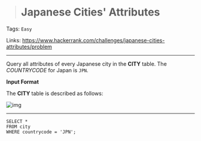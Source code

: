 > # Japanese Cities' Attributes

Tags: `Easy`

Links: https://www.hackerrank.com/challenges/japanese-cities-attributes/problem

---

Query all attributes of every Japanese city in the **CITY** table. The *COUNTRYCODE* for Japan is `JPN`.

**Input Format**

The **CITY** table is described as follows:

![img](https://s3.amazonaws.com/hr-challenge-images/8137/1449729804-f21d187d0f-CITY.jpg)

---

```mysql
SELECT *
FROM city
WHERE countrycode = 'JPN';
```

